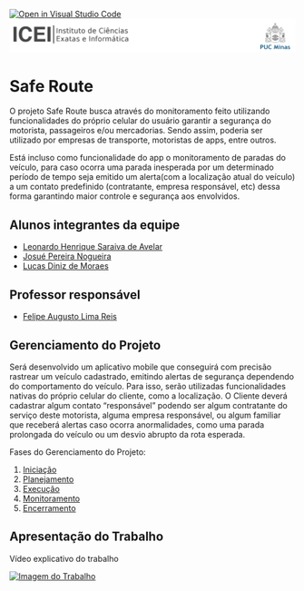 [![Open in Visual Studio Code](https://classroom.github.com/assets/open-in-vscode-718a45dd9cf7e7f842a935f5ebbe5719a5e09af4491e668f4dbf3b35d5cca122.svg)](https://classroom.github.com/online_ide?assignment_repo_id=14228827&assignment_repo_type=AssignmentRepo)
![ICEI](images/icei-pucminas.png)

# Safe Route

O projeto Safe Route busca através do monitoramento feito utilizando
funcionalidades do próprio celular do usuário garantir a segurança do motorista,
passageiros e/ou mercadorias. Sendo assim, poderia ser utilizado por empresas de
transporte, motoristas de apps, entre outros.

Está incluso como funcionalidade do app o monitoramento de paradas do
veículo, para caso ocorra uma parada inesperada por um determinado período de
tempo seja emitido um alerta(com a localização atual do veículo) a um contato
predefinido (contratante, empresa responsável, etc) dessa forma garantindo maior
controle e segurança aos envolvidos.


## Alunos integrantes da equipe

* [Leonardo Henrique Saraiva de Avelar](https://github.com/Leo-Avelar)
* [Josué Pereira Nogueira](https://github.com/JosuePN2)
* [Lucas Diniz de Moraes](https://github.com/lucasdiniz1708)

## Professor responsável

* [Felipe Augusto Lima Reis](https://github.com/falreis)

## Gerenciamento do Projeto

Será desenvolvido um aplicativo mobile que conseguirá com precisão rastrear um veículo cadastrado,
emitindo alertas de segurança dependendo do comportamento do veículo. Para isso, serão utilizadas
funcionalidades nativas do próprio celular do cliente, como a localização.
O Cliente deverá cadastrar algum contato “responsável” podendo ser algum contratante do serviço deste
motorista, alguma empresa responsável, ou algum familiar que receberá alertas caso ocorra anormalidades,
como uma parada prolongada do veículo ou um desvio abrupto da rota esperada.

Fases do Gerenciamento do Projeto:
1. [Iniciação](docs/01-iniciacao)
2. [Planejamento](docs/02-planejamento)
3. [Execução](docs/03-execucao)
4. [Monitoramento](docs/04-monitoramento)
5. [Encerramento](docs/05-encerramento)

## Apresentação do Trabalho

Vídeo explicativo do trabalho

[![Imagem do Trabalho](https://github.com/ICEI-PUC-Minas-PMG-EC-GPS/pmg-ec-2024-01-gps-92470101-safe-route/assets/143439207/e45b2a08-2a58-457e-b4e4-cebe40d4676d)
](https://www.youtube.com/watch?v=VDOd0zTYoqw)


